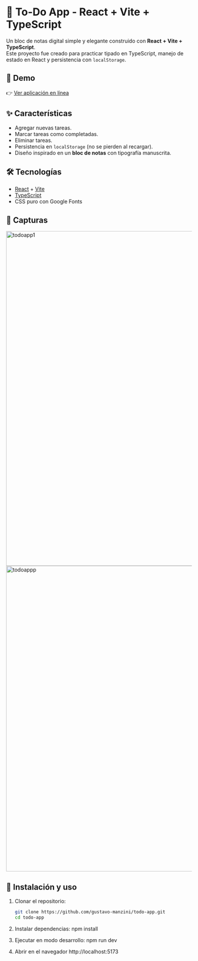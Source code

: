 # 📝 To-Do App - React + Vite + TypeScript

Un bloc de notas digital simple y elegante construido con **React + Vite + TypeScript**.  
Este proyecto fue creado para practicar tipado en TypeScript, manejo de estado en React y persistencia con `localStorage`.

## 🚀 Demo
👉 [Ver aplicación en línea](https://tu-link-deploy.com)

## ✨ Características
- Agregar nuevas tareas.
- Marcar tareas como completadas.
- Eliminar tareas.
- Persistencia en `localStorage` (no se pierden al recargar).
- Diseño inspirado en un **bloc de notas** con tipografía manuscrita.

## 🛠️ Tecnologías
- [React](https://react.dev/) + [Vite](https://vitejs.dev/)
- [TypeScript](https://www.typescriptlang.org/)
- CSS puro con Google Fonts

## 📸 Capturas
<img width="1571" height="909" alt="todoapp1" src="https://github.com/user-attachments/assets/d3b39d55-76e4-4202-8f11-4cd9ddf2325a" />
<img width="1421" height="830" alt="todoappp" src="https://github.com/user-attachments/assets/c2bb402a-44fb-4669-901d-9f97a77c5354" />

## 📂 Instalación y uso

1. Clonar el repositorio:
   ```bash
   git clone https://github.com/gustavo-manzini/todo-app.git
   cd todo-app

2. Instalar dependencias:
   npm install

3. Ejecutar en modo desarrollo:
   npm run dev

4. Abrir en el navegador
   http://localhost:5173

